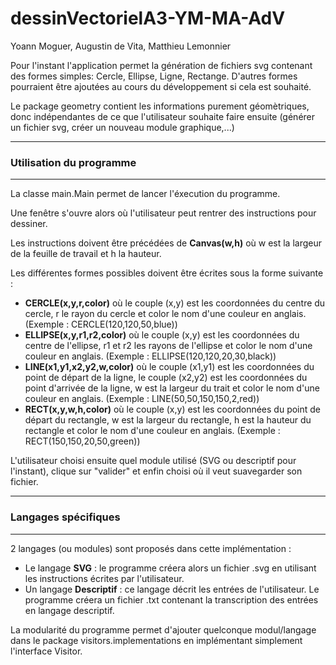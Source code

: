 # dessinVectorielA3-YM-MA-AdV
Yoann  Moguer, Augustin de Vita, Matthieu Lemonnier

Pour l'instant l'application permet la génération de fichiers svg contenant des formes simples: Cercle, Ellipse, Ligne, Rectange. D'autres formes pourraient être ajoutées au cours du développement si cela est souhaité.

Le package geometry contient les informations purement géomètriques, donc indépendantes de ce que l'utilisateur souhaite faire ensuite (générer un fichier svg, créer un nouveau module graphique,...)


_________________________________________
### Utilisation du programme ###
_________________________________________

La classe main.Main permet de lancer l'éxecution du programme.

Une fenêtre s'ouvre alors où l'utilisateur peut rentrer des instructions pour dessiner.

Les instructions doivent être précédées de **Canvas(w,h)** où w est la largeur de la feuille de travail et h la hauteur.

Les différentes formes possibles doivent être écrites sous la forme suivante :

- **CERCLE(x,y,r,color)** où le couple (x,y) est les coordonnées du centre du cercle, r le rayon du cercle et color le nom d'une couleur en anglais. (Exemple : CERCLE(120,120,50,blue))
- **ELLIPSE(x,y,r1,r2,color)** où le couple (x,y) est les coordonnées du centre de l'ellipse, r1 et r2 les rayons de l'ellipse et color le nom d'une couleur en anglais. (Exemple : ELLIPSE(120,120,20,30,black))
- **LINE(x1,y1,x2,y2,w,color)** où le couple (x1,y1) est les coordonnées du point de départ de la ligne, le couple (x2,y2) est les coordonnées du point d'arrivée de la ligne, w est la largeur du trait et color le nom d'une couleur en anglais. (Exemple : LINE(50,50,150,150,2,red))
- **RECT(x,y,w,h,color)** où le couple (x,y) est les coordonnées du point de départ du rectangle, w est la largeur du rectangle, h est la hauteur du rectangle et color le nom d'une couleur en anglais. (Exemple : RECT(150,150,20,50,green))

L'utilisateur choisi ensuite quel module utilisé (SVG ou descriptif pour l'instant), clique sur "valider" et enfin choisi où il veut suavegarder son fichier.

_________________________________________
### Langages spécifiques ###
_________________________________________

2 langages (ou modules) sont proposés dans cette implémentation :

- Le langage **SVG** : le programme créera alors un fichier .svg en utilisant les instructions écrites par l'utilisateur.
- Un langage **Descriptif** : ce langage décrit les entrées de l'utilisateur. Le programme créera un fichier .txt contenant la transcription des entrées en langage descriptif.

La modularité du programme permet d'ajouter quelconque modul/langage dans le package visitors.implementations en implémentant simplement l'interface Visitor.
